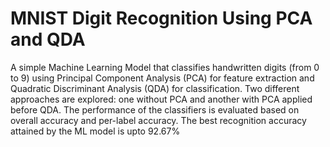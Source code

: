 # MNIST Digit Recognition Using PCA and QDA
A simple Machine Learning Model that classifies handwritten digits (from 0 to 9) using Principal Component Analysis (PCA) for feature extraction and Quadratic Discriminant Analysis (QDA) for classification. Two different approaches are explored: one without PCA and another with PCA applied before QDA. The performance of the classifiers is evaluated based on overall accuracy and per-label accuracy. The best recognition accuracy attained by the ML model is upto 92.67%
